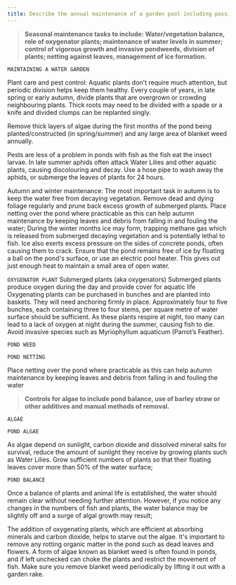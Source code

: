 ```yaml
---
title: Describe the annual maintenance of a garden pool including possible controls for algae including blanket weed.
---
```



> **Seasonal maintenance tasks to include:
Water/vegetation balance, role of oxygenator
plants; maintenance of water levels in
summer; control of vigorous growth and
invasive pondweeds, division of plants;
netting against leaves, management of ice
formation.** 


`MAINTAINING A WATER GARDEN`

Plant care and pest control:
Aquatic plants don't require much attention, but periodic division helps keep them healthy.  Every couple of years, in late spring or early autumn, divide plants that are overgrown or crowding neighbouring plants.  Thick roots may need to be divided with a spade or a knife and divided clumps can be replanted singly.

Remove thick layers of algae during the first months of the pond being planted/constructed (in spring/summer) and any large area of blanket weed annually.

Pests are less of a problem in ponds with fish as the fish eat the insect larvae.  In late summer aphids often attack Water Lilies and other aquatic plants, causing discolouring and decay.  Use a hose pipe to wash away the aphids, or submerge the leaves of plants for 24 hours.

Autumn and winter maintenance:
The most important task in autumn is to keep the water free from decaying vegetation.  Remove dead and dying foliage regularly and prune back excess growth of submerged plants.  Place netting over the pond where practicable as this can help autumn maintenance by keeping leaves and debris from falling in and fouling the water;
During the winter months ice may form, trapping methane gas which is released from submerged decaying vegetation and is potentially lethal to fish.  Ice also exerts excess pressure on the sides of concrete ponds, often causing them to crack.  Ensure that the pond remains free of ice by floating a ball on the pond's surface, or use an electric pool heater.  This gives out just enough heat to maintain a small area of open water.


`OXYGENATOR PLANT`
Submerged plants (aka oxygenators)
Submerged plants produce oxygen during the day and provide cover for aquatic life
Oxygenating plants can be purchased in bunches and are planted into baskets.  They will need anchoring firmly in place.  Approximately four to five bunches, each containing three to four stems, per square metre of water surface should be sufficient.  As these plants respire at night, too many can lead to a lack of oxygen at night during the summer, causing fish to die.  Avoid invasive species such as Myriophyllum aquaticum (Parrot’s Feather).

`POND WEED`

`POND NETTING`

Place netting over the pond where practicable as this can help autumn maintenance by keeping leaves and debris from falling in and fouling the water
> **Controls for algae to include pond balance,
use of barley straw or other additives and
manual methods of removal.** 


`ALGAE`

`POND ALGAE`

As algae depend on sunlight, carbon dioxide and dissolved mineral salts for survival, reduce the amount of sunlight they receive by growing plants such as Water Lilies.  Grow sufficient numbers of plants so that their floating leaves cover more than 50% of the water surface;

`POND BALANCE`

Once a balance of plants and animal life is established, the water should remain clear without needing further attention.  However, if you notice any changes in the numbers of fish and plants, the water balance may be slightly off and a surge of algal growth may result;

The addition of oxygenating plants, which are efficient at absorbing minerals and carbon dioxide, helps to starve out the algae.  It's important to remove any rotting organic matter in the pond such as dead leaves and flowers.  A form of algae known as blanket weed is often found in ponds, and if left unchecked can choke the plants and restrict the movement of fish.  Make sure you remove blanket weed periodically by lifting it out with a garden rake.
